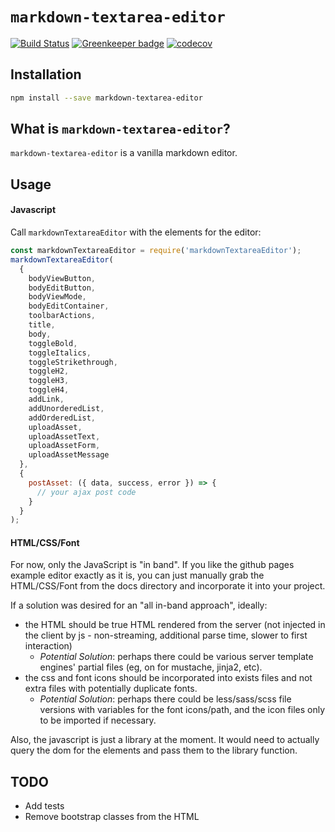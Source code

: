 # `markdown-textarea-editor`

[![Build Status](https://travis-ci.org/craigmichaelmartin/markdown-textarea-editor.svg?branch=master)](https://travis-ci.org/craigmichaelmartin/markdown-textarea-editor)
[![Greenkeeper badge](https://badges.greenkeeper.io/craigmichaelmartin/markdown-textarea-editor.svg)](https://greenkeeper.io/)
[![codecov](https://codecov.io/gh/craigmichaelmartin/markdown-textarea-editor/branch/master/graph/badge.svg)](https://codecov.io/gh/craigmichaelmartin/markdown-textarea-editor)

## Installation

```bash
npm install --save markdown-textarea-editor
```

## What is `markdown-textarea-editor`?

`markdown-textarea-editor` is a vanilla markdown editor.

## Usage

#### Javascript

Call `markdownTextareaEditor` with the elements for the editor:

```javascript
const markdownTextareaEditor = require('markdownTextareaEditor');
markdownTextareaEditor(
  {
    bodyViewButton,
    bodyEditButton,
    bodyViewMode,
    bodyEditContainer,
    toolbarActions,
    title,
    body,
    toggleBold,
    toggleItalics,
    toggleStrikethrough,
    toggleH2,
    toggleH3,
    toggleH4,
    addLink,
    addUnorderedList,
    addOrderedList,
    uploadAsset,
    uploadAssetText,
    uploadAssetForm,
    uploadAssetMessage
  },
  {
    postAsset: ({ data, success, error }) => {
      // your ajax post code
    }
  }
);
```

#### HTML/CSS/Font

For now, only the JavaScript is "in band". If you like the github pages example editor exactly as it is, you can just manually grab the HTML/CSS/Font from the docs directory and incorporate it into your project.

If a solution was desired for an "all in-band approach", ideally:

- the HTML should be true HTML rendered from the server (not injected in the client by js - non-streaming, additional parse time, slower to first interaction)
  - _Potential Solution_: perhaps there could be various server template engines' partial files (eg, on for mustache, jinja2, etc).
- the css and font icons should be incorporated into exists files and not extra files with potentially duplicate fonts.
  - _Potential Solution_: perhaps there could be less/sass/scss file versions with variables for the font icons/path, and the icon files only to be imported if necessary.

Also, the javascript is just a library at the moment. It would need to actually query the dom for the elements and pass them to the library function.

## TODO

- Add tests
- Remove bootstrap classes from the HTML
